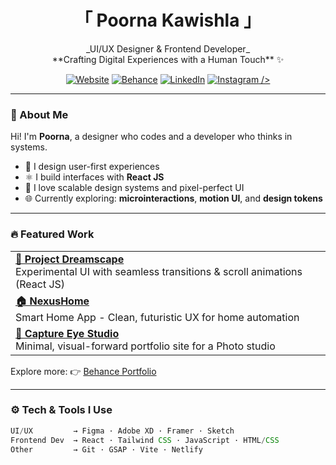 <h1 align="center">
  「 Poorna Kawishla 」
</h1>

<p align="center">
  _UI/UX Designer & Frontend Developer_
  <br>
  **Crafting Digital Experiences with a Human Touch** ✨
</p>

<p align="center">
  <a href="https://poorna.xyz" target="_blank"><img alt="Website" src="https://img.shields.io/badge/Website-000000?style=for-the-badge&logo=About.me&logoColor=white" /></a>
  <a href="https://www.behance.net/poornakawishla" target="_blank"><img alt="Behance" src="https://img.shields.io/badge/Behance-1769ff?style=for-the-badge&logo=behance&logoColor=white" /></a>
  <a href="https://www.linkedin.com/in/poornakawishla/" target="_blank"><img alt="LinkedIn" src="https://img.shields.io/badge/LinkedIn-0A66C2?style=for-the-badge&logo=linkedin&logoColor=white" /></a>
  <a href="https://www.instagram.com/poornakawishla" target="_blank"><img alt="Instagram" src="https://img.shields.io/badge/Instagram-E4405F?style=for-the-badge&logo=instagram&logoColor=white" /> /></a>
</p>

---

### 🧠 About Me

Hi! I'm **Poorna**, a designer who codes and a developer who thinks in systems.

- 🎨 I design user-first experiences
- ⚛️ I build interfaces with **React JS**
- 🧩 I love scalable design systems and pixel-perfect UI
- 🌐 Currently exploring: **microinteractions**, **motion UI**, and **design tokens**

---

### 🔥 Featured Work

<table>
  <tr>
    <td><a href="https://projectdreamscape.netlify.app/"><b>🌌 Project Dreamscape</b></a><br/>
    Experimental UI with seamless transitions & scroll animations (React JS)</td>
  </tr>
  <tr>
    <td><a href="https://www.behance.net/gallery/224976693/NexusHome-Smart-Home-App"><b>🏠 NexusHome</b></a><br/>
    Smart Home App - Clean, futuristic UX for home automation</td>
  </tr>
  <tr>
    <td><a href="https://www.behance.net/gallery/209909555/Capture-Eye-Studio-Website-Design"><b>📸 Capture Eye Studio</b></a><br/>
    Minimal, visual-forward portfolio site for a Photo studio</td>
  </tr>
</table>

Explore more: 👉 [Behance Portfolio](https://www.behance.net/poornakawishla)

---

### ⚙️ Tech & Tools I Use

```js
UI/UX         → Figma · Adobe XD · Framer · Sketch
Frontend Dev  → React · Tailwind CSS · JavaScript · HTML/CSS
Other         → Git · GSAP · Vite · Netlify
